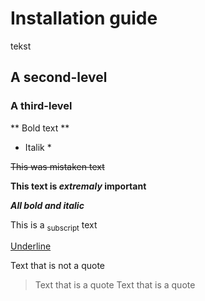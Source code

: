 # Installation guide

tekst

## A second-level

### A third-level


** Bold text **

* Italik *

~~This was mistaken text~~

**This text is _extremaly_ important**

***All bold and italic***

This is a <sub>subscript</sub> text

<ins>Underline</ins>

Text that is not a quote
> Text that is a quote
> Text that is a quote
